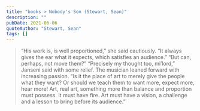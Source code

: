 ```yaml
---
title: "books > Nobody's Son (Stewart, Sean)"
description: ""
pubDate: 2021-06-06
quoteAuthor: "Stewart, Sean"
tags: []
---
```


> “His work is, is well proportioned,” she said cautiously. “It always gives the ear what it expects, which satisfies an audience.” “But can, perhaps, not move them?” “Precisely my thought too, mi’lord,” Janseni said with some relief. The musician leaned forward with increasing passion. “Is it the place of art to merely give the people what they want? Or should we teach them to want more, expect more, hear more! Art, real art, something more than balance and proportion must possess. It must have fire. Art must have a vision, a challenge and a lesson to bring before its audience.”